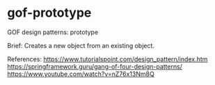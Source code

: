 # gof-prototype
GOF design patterns: prototype

Brief:
Creates a new object from an existing object.

References:
https://www.tutorialspoint.com/design_pattern/index.htm
https://springframework.guru/gang-of-four-design-patterns/
https://www.youtube.com/watch?v=nZ76x13Nm8Q
